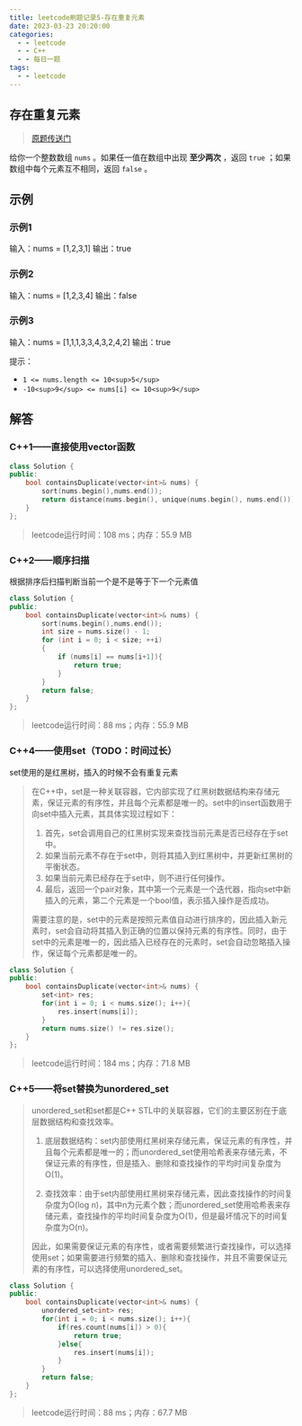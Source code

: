 ```yaml
---
title: leetcode刷题记录5-存在重复元素
date: 2023-03-23 20:20:00
categories:
  - - leetcode
  - - C++
  - - 每日一题
tags:
  - - leetcode
---
```


## 存在重复元素

>  [原题传送门](https://leetcode.cn/problems/contains-duplicate/description/)

给你一个整数数组 `nums` 。如果任一值在数组中出现 **至少两次** ，返回 `true` ；如果数组中每个元素互不相同，返回 `false` 。

## 示例

### 示例1


输入：nums = [1,2,3,1]
输出：true


### 示例2


输入：nums = [1,2,3,4]
输出：false


### 示例3


输入：nums = [1,1,1,3,3,4,3,2,4,2]
输出：true



提示：

- `1 <= nums.length <= 10<sup>5</sup>`
- `-10<sup>9</sup> <= nums[i] <= 10<sup>9</sup>`

## 解答

### C++1——直接使用vector函数

```c++
class Solution {
public:
    bool containsDuplicate(vector<int>& nums) {
        sort(nums.begin(),nums.end());
        return distance(nums.begin(), unique(nums.begin(), nums.end())) != nums.size();
    }
};
```
> leetcode运行时间：108 ms；内存：55.9 MB

### C++2——顺序扫描

根据排序后扫描判断当前一个是不是等于下一个元素值

```c++
class Solution {
public:
    bool containsDuplicate(vector<int>& nums) {
        sort(nums.begin(),nums.end());
        int size = nums.size() - 1;
        for (int i = 0; i < size; ++i)
        {
            if (nums[i] == nums[i+1]){
                return true;
            }
        }
        return false;
    }
};
```

> leetcode运行时间：88 ms；内存：55.9 MB


### C++4——使用set（TODO：时间过长）

set使用的是红黑树，插入的时候不会有重复元素

> 在C++中，set是一种关联容器，它内部实现了红黑树数据结构来存储元素，保证元素的有序性，并且每个元素都是唯一的。set中的insert函数用于向set中插入元素，其具体实现过程如下：
>
> 1. 首先，set会调用自己的红黑树实现来查找当前元素是否已经存在于set中。
> 2. 如果当前元素不存在于set中，则将其插入到红黑树中，并更新红黑树的平衡状态。
> 3. 如果当前元素已经存在于set中，则不进行任何操作。
> 4. 最后，返回一个pair对象，其中第一个元素是一个迭代器，指向set中新插入的元素，第二个元素是一个bool值，表示插入操作是否成功。
>
> 需要注意的是，set中的元素是按照元素值自动进行排序的，因此插入新元素时，set会自动将其插入到正确的位置以保持元素的有序性。同时，由于set中的元素是唯一的，因此插入已经存在的元素时，set会自动忽略插入操作，保证每个元素都是唯一的。

```c++
class Solution {
public:
    bool containsDuplicate(vector<int>& nums) {
        set<int> res;
        for(int i = 0; i < nums.size(); i++){
            res.insert(nums[i]);
        }
        return nums.size() != res.size();
    }
};
```

> leetcode运行时间：184 ms；内存：71.8 MB


### C++5——将set替换为unordered_set

> unordered_set和set都是C++ STL中的关联容器，它们的主要区别在于底层数据结构和查找效率。
>
> 1. 底层数据结构：set内部使用红黑树来存储元素，保证元素的有序性，并且每个元素都是唯一的；而unordered_set使用哈希表来存储元素，不保证元素的有序性，但是插入、删除和查找操作的平均时间复杂度为O(1)。
>
> 2. 查找效率：由于set内部使用红黑树来存储元素，因此查找操作的时间复杂度为O(log n)，其中n为元素个数；而unordered_set使用哈希表来存储元素，查找操作的平均时间复杂度为O(1)，但是最坏情况下的时间复杂度为O(n)。
>
> 因此，如果需要保证元素的有序性，或者需要频繁进行查找操作，可以选择使用set；如果需要进行频繁的插入、删除和查找操作，并且不需要保证元素的有序性，可以选择使用unordered_set。

```c++
class Solution {
public:
    bool containsDuplicate(vector<int>& nums) {
        unordered_set<int> res;
        for(int i = 0; i < nums.size(); i++){
            if(res.count(nums[i]) > 0){
                return true;
            }else{
                res.insert(nums[i]);
            }
        }
        return false;
    }
};
```

> leetcode运行时间：88 ms；内存：67.7 MB
